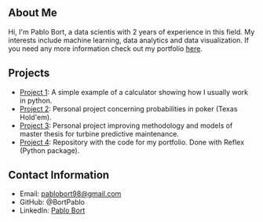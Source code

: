 ## About Me

Hi, I'm Pablo Bort, a data scientis with 2 years of experience in this field. My interests include machine learning, data analytics and data visualization. If you need any more information check out my portfolio [here](http://52.59.220.159/).

## Projects

- [Project 1](https://github.com/BortPablo/calculator-test): A simple example of a calculator showing how I usually work in python.
- [Project 2](https://github.com/BortPablo/poker): Personal project concerning probabilities in poker (Texas Hold'em).
- [Project 3](https://github.com/BortPablo/turbine_predictive_maintenance): Personal project improving methodology and models of master thesis for turbine predictive maintenance.
- [Project 4](https://github.com/BortPablo/reflex_portfolio): Repository with the code for my portfolio. Done with Reflex (Python package).

## Contact Information

- Email: pablobort98@gmail.com
- GitHub: @BortPablo
- LinkedIn: [Pablo Bort](https://www.linkedin.com/in/pablo-bort-gomez/)
